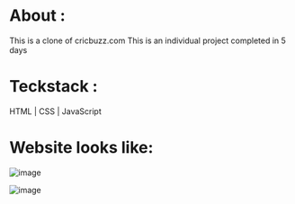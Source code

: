# About :
  This is a clone of cricbuzz.com
  This is an individual project completed in 5 days
  
# Teckstack :
  HTML | CSS | JavaScript
  
# Website looks like:

![image](https://user-images.githubusercontent.com/105987614/208469015-22d5acfe-3c14-4dde-9443-3294824eca4d.png)

![image](https://user-images.githubusercontent.com/105987614/208469157-191a6fe3-17c1-4284-bda9-c0b7a8a8a62b.png)

